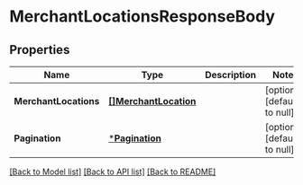 # MerchantLocationsResponseBody

## Properties
Name | Type | Description | Notes
------------ | ------------- | ------------- | -------------
**MerchantLocations** | [**[]MerchantLocation**](MerchantLocation.md) |  | [optional] [default to null]
**Pagination** | [***Pagination**](Pagination.md) |  | [optional] [default to null]

[[Back to Model list]](../README.md#documentation-for-models) [[Back to API list]](../README.md#documentation-for-api-endpoints) [[Back to README]](../README.md)


